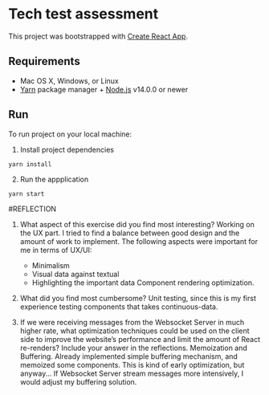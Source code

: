 # Tech test assessment

This project was bootstrapped with [Create React App](https://github.com/facebook/create-react-app).

## Requirements

- Mac OS X, Windows, or Linux
- [Yarn](https://yarnpkg.com/) package manager + [Node.js](https://nodejs.org/) v14.0.0 or newer

## Run
To run project on your local machine:
1. Install project dependencies
```shell
yarn install
```
2. Run the appplication
```shell
yarn start
```

#REFLECTION
1. What aspect of this exercise did you find most interesting?
Working on the UX part. I tried to find a balance between good design and the amount of work to implement.
The following aspects were important for me in terms of UX/UI:
   - Minimalism
   - Visual data against textual
   - Highlighting the important data
Component rendering optimization.

3. What did you find most cumbersome?
Unit testing, since this is my first experience testing components that takes continuous-data.

4. If we were receiving messages from the Websocket Server in much higher rate, what optimization
   techniques could be used on the client side to improve the website’s performance and limit the amount of React re-renders? Include your answer in the reflections.
Memoization and Buffering. Already implemented simple buffering mechanism, and memoized some components.
This is kind of early optimization, but anyway... If Websocket Server stream messages more intensively, I would adjust my buffering solution.